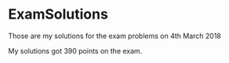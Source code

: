 # ExamSolutions
Those are my solutions for the exam problems on 4th March 2018

My solutions got 390 points on the exam.

